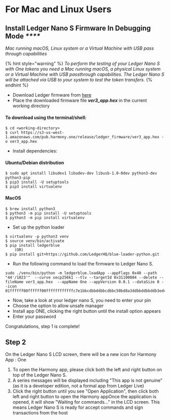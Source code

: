 # For Mac and Linux Users

## Install Ledger Nano S Firmware In Debugging Mode _****_ 

_Mac running macOS, Linux system or a Virtual Machine with USB pass through capabilities_

{% hint style="warning" %}
_To perform the testing of your Ledger Nano S with One tokens you need a Mac running macOS, a physical Linux system or a Virtual Machine with USB passthrough capabilities. The Ledger Nano S will be attached via USB to your system to test the token transfers._
{% endhint %}

* Download Ledger firmware from [here](https://s3-us-west-1.amazonaws.com/pub.harmony.one/release/ledger_firmware/ver3_app.hex) 
* Place the downloaded firmware file _**ver3\_app.hex**_ in the current working directory

#### To download using the terminal/shell:

```text
$ cd <working-directory>
$ curl https://s3-us-west-1.amazonaws.com/pub.harmony.one/release/ledger_firmware/ver3_app.hex -o ver3_app.hex
```

* Install dependencies:

#### Ubuntu/Debian distribution

```text
$ sudo apt install libudev1 libudev-dev libusb-1.0-0dev python3-dev python3-pip
$ pip3 install -U setuptools
$ pip3 install virtualenv
```

#### MacOS

```text
$ brew install python3
$ python3 -m pip install -U setuptools
$ python3 -m pip install virtualenv
```

* Set up the python loader

```text
$ virtualenv -p python3 venv
$ source venv/bin/activate
$ pip install ledgerblue
    (OR)
$ pip install git+https://github.com/LedgerHQ/blue-loader-python.git
```

* Run the following command to load the firmware to Ledger Nano S.

```text
sudo ./venv/bin/python -m ledgerblue.loadApp --appFlags 0x40 --path "44'/1023'"  --curve secp256k1 --tlv --targetId 0x31100004 --delete --fileName ver3_app.hex  --appName One --appVersion 0.0.1 --dataSize 0 --icon 01ffffff00ffffff00ffffffffffffc7e1bbcdbbddbbcdbbc50bd8a3ddbbddbbddb3edc7e3ffffffff
```

* Now, take a look at your ledger nano S, you need to enter your pin
* Choose the option to allow unsafe manager
* Install app ONE, clicking the right button until the install option appears
* Enter your password

Congratulations, step 1 is complete!



## Step 2

On the Ledger Nano S LCD screen, there will be a new icon for Harmony App : One

1. To open the Harmony app, please click both the left and right button on top of the Ledger Nano S. 
2. A series messages will be displayed including "This app is not genuine" \(as it is a developer edition, not a formal app from Ledger Live\)
3. Click the right button until you see "Open Application",  then click both left and right button to open the Harmony appOnce the application is opened, it will show "Waiting for commands..." in the LCD screen. This means Ledger Nano S is ready for accept commands and sign transactions from the host

